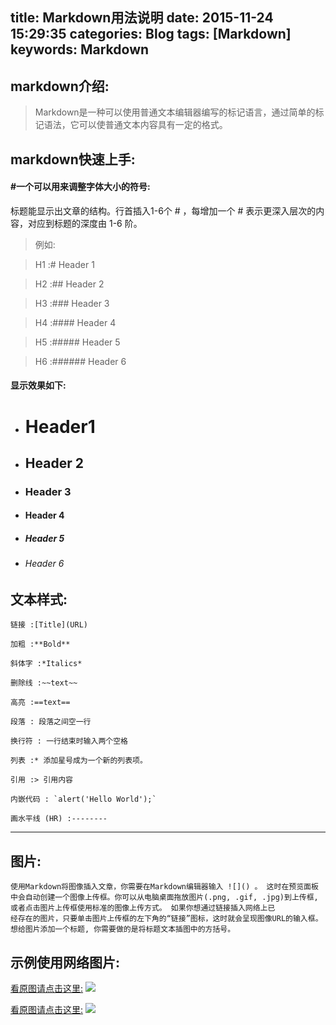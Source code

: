 ﻿title: Markdown用法说明
date: 2015-11-24 15:29:35
categories: Blog
tags: [Markdown]
keywords: Markdown
----
## markdown介绍:

>Markdown是一种可以使用普通文本编辑器编写的标记语言，通过简单的标记语法，它可以使普通文本内容具有一定的格式。


## markdown快速上手:

#### #一个可以用来调整字体大小的符号:
标题能显示出文章的结构。行首插入1-6个 # ，每增加一个 # 表示更深入层次的内容，对应到标题的深度由 1-6 阶。

>例如:

>H1 :# Header 1

>H2 :## Header 2

>H3 :### Header 3

>H4 :#### Header 4

>H5 :##### Header 5

>H6 :###### Header 6

#### 显示效果如下:
* # Header1
* ## Header 2
* ### Header 3
* #### Header 4
* ##### Header 5
* ###### Header 6

文本样式:
----
    链接 :[Title](URL)

    加粗 :**Bold**

    斜体字 :*Italics*

    删除线 :~~text~~

    高亮 :==text==

    段落 : 段落之间空一行

    换行符 : 一行结束时输入两个空格

    列表 :* 添加星号成为一个新的列表项。

    引用 :> 引用内容

    内嵌代码 : `alert('Hello World');`

    画水平线 (HR) :--------


-----

图片:
---
    使用Markdown将图像插入文章，你需要在Markdown编辑器输入 ![]() 。 这时在预览面板中会自动创建一个图像上传框。你可以从电脑桌面拖放图片(.png, .gif, .jpg)到上传框, 或者点击图片上传框使用标准的图像上传方式。 如果你想通过链接插入网络上已
    经存在的图片，只要单击图片上传框的左下角的“链接”图标，这时就会呈现图像URL的输入框。想给图片添加一个标题, 你需要做的是将标题文本插图中的方括号。
    
示例使用网络图片:
----
[看原图请点击这里:](http://5.26923.com/download/pic/000/282/37a5d7166255a9d5e5b635573edaf266.jpg)
![](http://5.26923.com/download/pic/000/282/37a5d7166255a9d5e5b635573edaf266.jpg)

[看原图请点击这里:](http://img1.qunarzz.com/sight/p0/1507/34/99284125616a46680abef2ec0748b7bc.water.jpg_710x360_d3d20b76.jpg)
![](http://img1.qunarzz.com/sight/p0/1507/34/99284125616a46680abef2ec0748b7bc.water.jpg_710x360_d3d20b76.jpg)